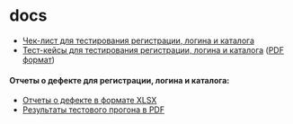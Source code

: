 # docs
- [Чек-лист для тестирования регистрации, логина и каталога](https://docs.google.com/spreadsheets/d/1DJLQ2DIPWk50Sqj5zfJDxdjhUac_bp7QKNt3KrqT0mo/edit?usp=sharing)
- [Тест-кейсы для тестирования регистрации, логина и каталога](https://app.qase.io/project/G8?author=254&previewMode=side&suite=98&tab=) ([PDF формат](Test%20Cases.pdf))
#### Отчеты о дефекте для регистрации, логина и каталога:
- [Отчеты о дефекте в формате XLSX](Issues.xlsx)
- [Результаты тестового прогона в PDF](Test_run.pdf)

